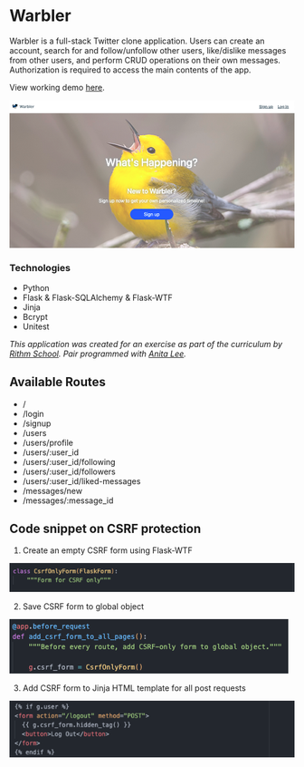 
# Warbler

Warbler is a full-stack Twitter clone application. Users can create an account, search for and follow/unfollow other users, like/dislike messages from other users, and perform CRUD operations on their own messages. Authorization is required to access the main contents of the app.

View working demo [here](https://warbler-demo-050822.herokuapp.com/).


![Home page](./static/screenshots/homepage.png "Homepage")

### Technologies
- Python
- Flask & Flask-SQLAlchemy & Flask-WTF
- Jinja
- Bcrypt
- Unitest

_This application was created for an exercise as part of the curriculum by [Rithm School](https://www.rithmschool.com/). Pair programmed with [Anita Lee](https://github.com/anita-lee)._

## Available Routes

- /
- /login
- /signup
- /users
- /users/profile
- /users/:user_id
- /users/:user_id/following
- /users/:user_id/followers
- /users/:user_id/liked-messages
- /messages/new
- /messages/:message_id

## Code snippet on CSRF protection

1) Create an empty CSRF form using Flask-WTF

![Code snippet - forms](./static/screenshots/CSRF_forms.png "CSRF forms")

2) Save CSRF form to global object

![Code snippet - app](./static/screenshots/CSRF_app.png "CSRF app")

3) Add CSRF form to Jinja HTML template for all post requests

![Code snippet - template](./static/screenshots/CSRF_template.png "CSRF template")
